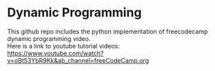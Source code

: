 # Dynamic Programming
This github repo includes the python implementation of freecodecamp dynamic programming video.<br>
Here is a link to youtube tutorial videos: <br>
https://www.youtube.com/watch?v=oBt53YbR9Kk&ab_channel=freeCodeCamp.org
